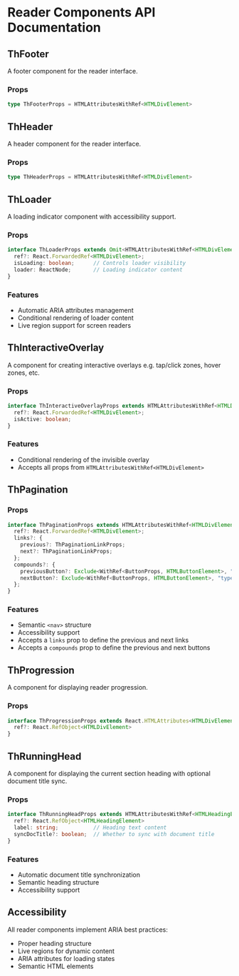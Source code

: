 # Reader Components API Documentation

## ThFooter

A footer component for the reader interface.

### Props

```typescript
type ThFooterProps = HTMLAttributesWithRef<HTMLDivElement>
```

## ThHeader

A header component for the reader interface.

### Props

```typescript
type ThHeaderProps = HTMLAttributesWithRef<HTMLDivElement>
```

## ThLoader

A loading indicator component with accessibility support.

### Props

```typescript
interface ThLoaderProps extends Omit<HTMLAttributesWithRef<HTMLDivElement>, "aria-busy" | "aria-live"> {
  ref?: React.ForwardedRef<HTMLDivElement>;
  isLoading: boolean;      // Controls loader visibility
  loader: ReactNode;       // Loading indicator content
}
```

### Features

- Automatic ARIA attributes management
- Conditional rendering of loader content
- Live region support for screen readers

## ThInteractiveOverlay

A component for creating interactive overlays e.g. tap/click zones, hover zones, etc.

### Props

```typescript
interface ThInteractiveOverlayProps extends HTMLAttributesWithRef<HTMLDivElement> {
  ref?: React.ForwardedRef<HTMLDivElement>;
  isActive: boolean;
}
```

### Features

- Conditional rendering of the invisible overlay
- Accepts all props from `HTMLAttributesWithRef<HTMLDivElement>`

## ThPagination

### Props

```typescript
interface ThPaginationProps extends HTMLAttributesWithRef<HTMLDivElement> {
  ref?: React.ForwardedRef<HTMLDivElement>;
  links?: {
    previous?: ThPaginationLinkProps;
    next?: ThPaginationLinkProps;
  };
  compounds?: {
    previousButton?: Exclude<WithRef<ButtonProps, HTMLButtonElement>, "type"> | React.ReactElement<typeof Button>;
    nextButton?: Exclude<WithRef<ButtonProps, HTMLButtonElement>, "type"> | React.ReactElement<typeof Button>;
  };
}
```

### Features

- Semantic `<nav>` structure
- Accessibility support
- Accepts a `links` prop to define the previous and next links
- Accepts a `compounds` prop to define the previous and next buttons

## ThProgression

A component for displaying reader progression.

### Props

```typescript
interface ThProgressionProps extends React.HTMLAttributes<HTMLDivElement> {
  ref?: React.RefObject<HTMLDivElement>
}
```

## ThRunningHead

A component for displaying the current section heading with optional document title sync.

### Props

```typescript
interface ThRunningHeadProps extends HTMLAttributesWithRef<HTMLHeadingElement> {
  ref?: React.RefObject<HTMLHeadingElement>
  label: string;           // Heading text content
  syncDocTitle?: boolean;  // Whether to sync with document title
}
```

### Features

- Automatic document title synchronization
- Semantic heading structure
- Accessibility support

## Accessibility

All reader components implement ARIA best practices:

- Proper heading structure
- Live regions for dynamic content
- ARIA attributes for loading states
- Semantic HTML elements